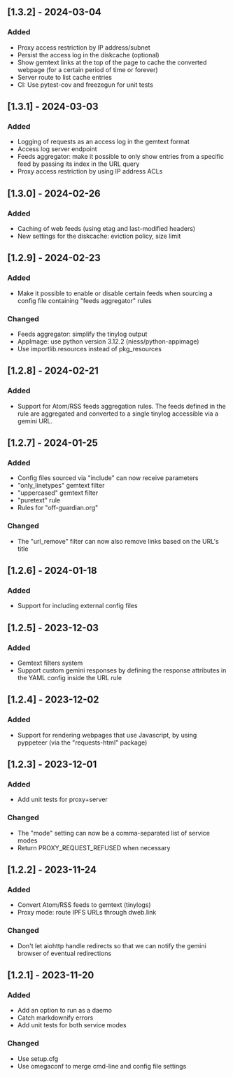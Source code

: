 ## [1.3.2] - 2024-03-04

### Added

- Proxy access restriction by IP address/subnet
- Persist the access log in the diskcache (optional)
- Show gemtext links at the top of the page to cache the converted webpage
  (for a certain period of time or forever)
- Server route to list cache entries
- CI: Use pytest-cov and freezegun for unit tests

## [1.3.1] - 2024-03-03

### Added

- Logging of requests as an access log in the gemtext format
- Access log server endpoint
- Feeds aggregator: make it possible to only show entries from a specific
  feed by passing its index in the URL query
- Proxy access restriction by using IP address ACLs

## [1.3.0] - 2024-02-26

### Added

- Caching of web feeds (using etag and last-modified headers)
- New settings for the diskcache: eviction policy, size limit

## [1.2.9] - 2024-02-23

### Added

- Make it possible to enable or disable certain feeds when sourcing
  a config file containing "feeds aggregator" rules

### Changed

- Feeds aggregator: simplify the tinylog output
- AppImage: use python version 3.12.2 (niess/python-appimage)
- Use importlib.resources instead of pkg_resources

## [1.2.8] - 2024-02-21

### Added

- Support for Atom/RSS feeds aggregation rules. The feeds defined in the rule
  are aggregated and converted to a single tinylog accessible via a gemini URL.

## [1.2.7] - 2024-01-25

### Added

- Config files sourced via "include" can now receive parameters
- "only_linetypes" gemtext filter
- "uppercased" gemtext filter
- "puretext" rule
- Rules for "off-guardian.org"

### Changed

- The "url_remove" filter can now also remove links based on the URL's title

## [1.2.6] - 2024-01-18

### Added

- Support for including external config files

## [1.2.5] - 2023-12-03

### Added

- Gemtext filters system
- Support custom gemini responses by defining the response attributes in the
  YAML config inside the URL rule

## [1.2.4] - 2023-12-02

### Added

- Support for rendering webpages that use Javascript, by using pyppeteer
  (via the "requests-html" package)

## [1.2.3] - 2023-12-01

### Added

- Add unit tests for proxy+server

### Changed

- The "mode" setting can now be a comma-separated list of service modes
- Return PROXY_REQUEST_REFUSED when necessary

## [1.2.2] - 2023-11-24

### Added

- Convert Atom/RSS feeds to gemtext (tinylogs)
- Proxy mode: route IPFS URLs through dweb.link

### Changed

- Don't let aiohttp handle redirects so that we can notify the gemini browser
  of eventual redirections

## [1.2.1] - 2023-11-20

### Added

- Add an option to run as a daemo
- Catch markdownify errors
- Add unit tests for both service modes

### Changed

- Use setup.cfg
- Use omegaconf to merge cmd-line and config file settings
